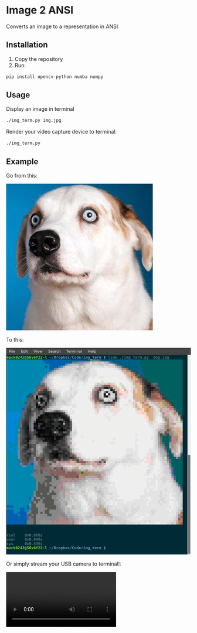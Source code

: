 Image 2 ANSI
=
Converts an image to a representation in ANSI

Installation
-
1. Copy the repository
2. Run:
```bash
pip install opencv-python numba numpy
```
Usage
-

Display an image in terminal 
```bash
./img_term.py img.jpg 
```
Render your video capture device to terminal:
```bash
./img_term.py
```

Example
-
Go from this:

![Dog](/dog.jpg)

To this:

![Screenshot](/screenshot.png)

Or simply stream your USB camera to terminal!:

![Screen](/RemarkablePalatableKob.webm)
